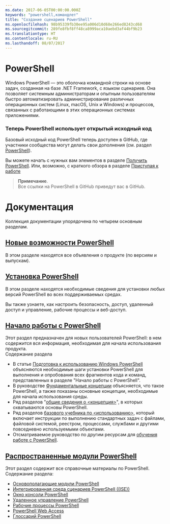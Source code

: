 ```yaml
---
ms.date: 2017-06-05T00:00:00.000Z
keywords: "powershell,командлет"
title: "Создание сценариев PowerShell"
ms.openlocfilehash: 98b95339fb30ee95a006d10d68e266ed8243cd68
ms.sourcegitcommit: 289fe8fbf8ff48ca8999aca10aebd3af44bf9b23
ms.translationtype: HT
ms.contentlocale: ru-RU
ms.lasthandoff: 08/07/2017
---
```

#  <a name="powershell"></a>PowerShell

Windows PowerShell — это оболочка командной строки на основе задач, созданная на базе .NET Framework, с языком сценариев. Она позволяет системным администраторам и опытным пользователям быстро автоматизировать администрирование различных операционных систем (Linux, macOS, Unix и Windows) и процессов, связанных с работающими в этих операционных системах приложениями.

###  <a name="powershell-is-now-open-source"></a>Теперь PowerShell использует открытый исходный код

Базовый исходный код PowerShell теперь доступен в GitHub, где участники сообщества могут делать свои дополнения (см. раздел [PowerShell](https://github.com/powershell/powershell)).

Вы можете начать с нужных вам элементов в разделе [Получить PowerShell](https://github.com/PowerShell/PowerShell#get-powershell).
Или, возможно, с краткого обзора в разделе [Приступая к работе](https://github.com/PowerShell/PowerShell/blob/master/docs/learning-powershell)

>  **Примечание**.  
>  Все ссылки на PowerShell в GitHub приведут вас в GitHub.

#  <a name="documentation"></a>Документация

Коллекция документации упорядочена по четырем основным разделам.

##  <a name="whats-new-with-powershellwhats-newwhat-s-new-with-powershellmd"></a>[Новые возможности PowerShell](whats-new/What-s-New-With-PowerShell.md)
В этом разделе находятся все объявления о продукте (по версиям и выпускам).

##  <a name="powershell-setupsetupsetup-referencemd"></a>[Установка PowerShell](setup/setup-reference.md)
В этом разделе находятся необходимые сведения для установки любых версий PowerShell во всех поддерживаемых средах.  

Вы также узнаете, как настроить безопасность, доступ, удаленный доступ и управление, рабочие процессы и веб-доступ.

##  <a name="getting-started-with-powershellgetting-startedgetting-started-with-windows-powershellmd"></a>[Начало работы с PowerShell](getting-started/Getting-Started-with-Windows-PowerShell.md)
Этот раздел предназначен для новых пользователей PowerShell: в нем содержится вся информация, необходимая для начала использования продукта.  
Содержание раздела
-   В статье [Подготовка к использованию Windows PowerShell](getting-started/Getting-Ready-to-Use-Windows-PowerShell.md) объясняются необходимые шаги установки PowerShell для выполнения и опробования всех фрагментов кода и команд, представленных в разделе "Начало работы с PowerShell".
-  В руководстве [Фундаментальные концепции](getting-started/fundamental-concepts.md) объясняется, что такое PowerShell, а также показаны основные концепции, необходимые для начала использования среды.
-  Ряд разделов "[общие сведения о &lt;концепция&gt;](getting-started/understanding-concepts-reference.md)", в которых охватываются основы PowerShell.
-  Ряд разделов [базового учебника по &lt;использованию&gt;](getting-started/cookbooks/basic-cookbooks-reference.md), который включает инструкции по выполнению стандартных задач с файлами, файловой системой, реестром, процессами, службами и другими повседневно используемыми объектами.
-  Отсматриваемое руководство по другим ресурсам для [обучения работе с PowerShell](getting-started/more-powershell-learning.md).

##  <a name="common-powershellcore-powershellcore-powershellmd"></a>[Распространенные модули PowerShell](core-powershell/core-powershell.md)
Этот раздел содержит все справочные материалы по PowerShell.  
Содержание раздела:
-  [Основополагающие модули PowerShell](core-powershell/core-modules.md)
-  [Интегрированная среда сценариев PowerShell \((ISE)\)](core-powershell/ise-guide.md)
-  [Окно консоли PowerShell](core-powershell/console-guide.md)
-  [Удаленное управление PowerShell](core-powershell/Running-Remote-Commands.md)
-  [Рабочие процессы PowerShell](core-powershell/workflows-guide.md)
-  [PowerShell Web Access](core-powershell/web-access.md)
-  [Глоссарий PowerShell](Windows-PowerShell-Glossary.md)

